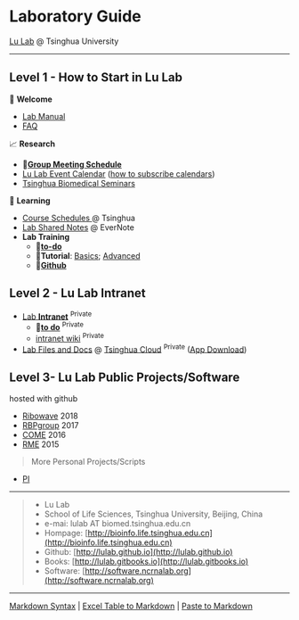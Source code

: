 # Laboratory Guide 

[Lu Lab](http://bioinfo.life.tsinghua.edu.cn) @ Tsinghua University

---

## Level 1 - How to Start in Lu Lab

🎉 **Welcome** 

* [Lab Manual](https://www.jianguoyun.com/p/DSbqU-EQ9sSIBhj50Dg)
* [FAQ](https://lulab.github.io/FAQ)

📈 **Research** 

* 🚩[**Group Meeting Schedule**](https://cloud.tsinghua.edu.cn/f/785257061e59411fbbfd/)
* [Lu Lab Event Calendar](https://calendar.google.com/calendar/embed?src=rhfq9d5sr46lqjpg3vd1ncbosc%40group.calendar.google.com&ctz=Asia%2FShanghai) \([how to subscribe calendars](https://lulab.github.io/cal)\)
* [Tsinghua Biomedical Seminars](https://calendar.google.com/calendar/embed?src=hrabiq5okeupg1tfnpa7g9qqr0%40group.calendar.google.com&ctz=Asia%2FShanghai)

📖 **Learning** 

* [Course Schedules ](https://lulab.github.io/courses) @ Tsinghua
* [Lab Shared Notes](https://www.evernote.com/pub/luzhiustc/lulabsharednotes) @ EverNote
* **Lab Training**
   * 🚩[**to-do**](https://github.com/lulab/training/projects/1?fullscreen=true)
   * 🚩**Tutorial**: [Basics](https://lulab.gitbooks.io/bioinfo/content/); [Advanced](https://lulab.gitbook.io/training) 
   * 🚩[**Github**](https://lulab.github.io/training)



## Level 2 - Lu Lab Intranet

* [Lab **Intranet**](http://lulab.github.io/intranet) <sup>Private</sup>
  * 🚩[**to do**](https://github.com/lulab/intranet/projects/1?fullscreen=true) <sup>Private</sup>
  * [intranet wiki](https://github.com/lulab/intranet/wiki) <sup>Private</sup>
* [Lab Files and Docs](https://cloud.tsinghua.edu.cn/d/d2b6ca8a4cce49438f59/) @ [Tsinghua Cloud](https://cloud.tsinghua.edu.cn) <sup>Private</sup> ([App Download](https://www.seafile.com/download))



## Level 3- Lu Lab Public Projects/Software
hosted with github

* [Ribowave](http://lulab.github.io/Ribowave) 2018
* [RBPgroup](https://github.com/lulab/RBPgroup) 2017
* [COME](https://github.com/lulab/COME) 2016
* [RME](https://github.com/lulab/RME) 2015

> More Personal Projects/Scripts

* [PI](http://urluzhi.github.io/scripts) 


---

> * Lu Lab
> * School of Life Sciences, Tsinghua University, Beijing, China
> * e-mai: lulab AT biomed.tsinghua.edu.cn
> * Hompage: [http://bioinfo.life.tsinghua.edu.cn](http://bioinfo.life.tsinghua.edu.cn)
> * Github: [http://lulab.github.io](http://lulab.github.io)
> * Books: [http://lulab.gitbooks.io](http://lulab.gitbooks.io)
> * Software: [http://software.ncrnalab.org](http://software.ncrnalab.org)


---

[Markdown Syntax](https://github.com/adam-p/markdown-here/wiki/Markdown-Cheatsheet) \| [Excel Table to Markdown](https://www.tablesgenerator.com/markdown_tables) \| [Paste to Markdown](https://euangoddard.github.io/clipboard2markdown/)


